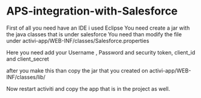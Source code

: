 # APS-integration-with-Salesforce
First of all you need have an IDE i used Eclipse
You need create a jar with the java classes that is under salesforce
You need than modify the file under activi-app/WEB-INF/classes/Salesforce.properties

Here you need add your Username , Password and security token, client_id and client_secret

after you make this than copy the jar that you created on activi-app/WEB-INF/classes/lib/

Now restart activiti and copy the app that is in the project as well.
